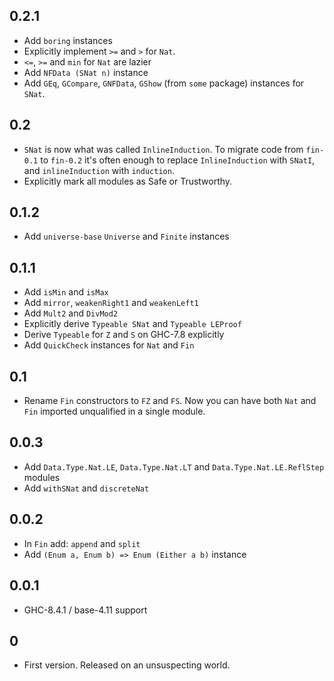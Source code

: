 ## 0.2.1

- Add `boring` instances
- Explicitly implement `>=` and `>` for `Nat`.
- `<=`, `>=` and `min` for `Nat` are lazier
- Add `NFData (SNat n)` instance
- Add `GEq`, `GCompare`, `GNFData`, `GShow` (from `some` package) instances for `SNat`.

## 0.2

- `SNat` is now what was called `InlineInduction`.
  To migrate code from `fin-0.1` to `fin-0.2` it's often enough to
  replace `InlineInduction` with `SNatI`, and `inlineInduction` with `induction`. 
- Explicitly mark all modules as Safe or Trustworthy.

## 0.1.2

- Add `universe-base` `Universe` and `Finite` instances

## 0.1.1

- Add `isMin` and `isMax`
- Add `mirror`, `weakenRight1` and `weakenLeft1`
- Add `Mult2` and `DivMod2`
- Explicitly derive `Typeable SNat` and `Typeable LEProof`
- Derive `Typeable` for `Z` and `S` on GHC-7.8 explicitly
- Add `QuickCheck` instances for `Nat` and `Fin`

## 0.1

- Rename `Fin` constructors to `FZ` and `FS`.
  Now you can have both `Nat` and `Fin` imported unqualified in a single module.

## 0.0.3

- Add `Data.Type.Nat.LE`, `Data.Type.Nat.LT` and `Data.Type.Nat.LE.ReflStep`
  modules
- Add `withSNat` and `discreteNat`

## 0.0.2

- In `Fin` add: `append` and `split`
- Add `(Enum a, Enum b) => Enum (Either a b)` instance

## 0.0.1

- GHC-8.4.1 / base-4.11 support

## 0

- First version. Released on an unsuspecting world.
